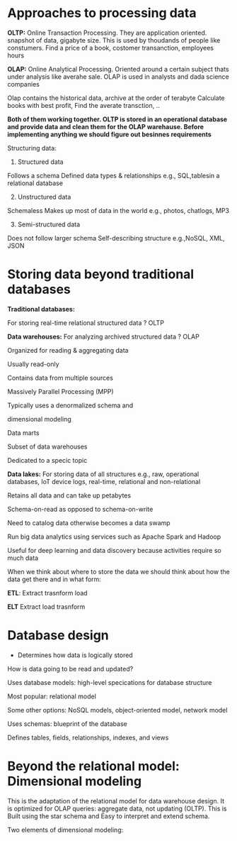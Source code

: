 # Approaches to processing data

<b>OLTP:</b> 
Online Transaction Processing.  They are application oriented. 
snapshot of data, gigabyte size. This is used by thoudands of people like constumers.
Find a price of a book, costomer transanction, employees hours 


<b>OLAP:</b> 
Online Analytical Processing. Oriented around a certain subject thats under analysis like averahe sale.
OLAP is used in analysts and dada science companies

Olap contains the historical data, archive at the order of terabyte
Calculate books with best profit, Find the averate transction, .. 

<b>Both of them working together. OLTP is stored in an operational database and provide data and clean them for the OLAP warehause. </b>
<b>Before implementing anything we should figure out besinnes requirements</b>


Structuring data:

1. Structured data

Follows a schema
Defined data types & relationships
e.g., SQL,tablesin a relational database



2. Unstructured data

Schemaless
Makes up most of data in the world
e.g., photos, chatlogs, MP3


3. Semi-structured data

Does not follow larger schema
Self-describing structure
e.g.,NoSQL, XML, JSON



# Storing data beyond traditional databases


<b>Traditional databases:</b>

For storing real-time relational structured data ? OLTP

<b>Data warehouses:</b>
For analyzing archived structured data ? OLAP

Organized for reading & aggregating data

Usually read-only

Contains data from multiple sources

Massively Parallel Processing (MPP)

Typically uses a denormalized schema and

dimensional modeling

Data marts

Subset of data warehouses

Dedicated to a specic topic


<b>Data lakes:</b>
For storing data of all structures e.g., raw, operational databases, IoT device logs, real-time, relational and non-relational

Retains all data and can take up petabytes

Schema-on-read as opposed to schema-on-write

Need to catalog data otherwise becomes a data swamp

Run big data analytics using services such as Apache Spark and Hadoop

Useful for deep learning and data discovery because activities require so much data


When we think about where to store the data we should think about how the data get there and in what form:

<b>ETL</b>: Extract trasnform load


<b>ELT</b> Extract  load trasnform



# Database design
- Determines how data is logically stored

How is data going to be read and updated?

Uses database models: high-level specications for database structure

Most popular: relational model

Some other options: NoSQL models, object-oriented model, network model

Uses schemas: blueprint of the database

Defines tables, fields, relationships, indexes, and views



# Beyond the relational model: Dimensional modeling


This is the adaptation of the relational model for data warehouse design. It is optimized for OLAP queries: aggregate data, not updating (OLTP). This is Built using the star schema and Easy to interpret and extend schema.

Two elements of dimensional modeling:
